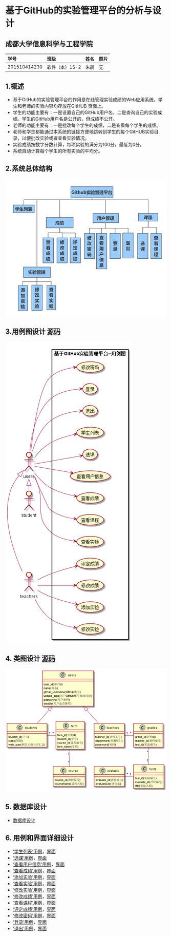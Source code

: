 # 基于GitHub的实验管理平台的分析与设计
## 成都大学信息科学与工程学院
|  学号  |  班级  |  姓名  |  照片  |
|:----    |:----    |:----   |:----   |
|  201510414230|软件（本）15-2|朱鹃|无|
## 1.概述
* 基于GitHub的实验管理平台的作用是在线管理实验成绩的Web应用系统。学生和老师的实验内容均存放在GitHUB 页面上。
* 学生的功能主要有：一是设置自己的GitHub用户名，二是查询自己的实验成绩。学生的GitHub用户名是公开的，但成绩不公开。
* 老师的功能主要有：一是批改每个学生的成绩，二是查看每个学生的成绩。
* 老师和学生都能通过本系统的链接方便地跳转到学生的每个GitHUB实验目录，以便批改实验或者查看实验情况。
* 实验成绩按数字分数计算，每项实验的满分为100分，最低为0分。
* 系统自动计算每个学生的所有实验的平均分。
## 2.系统总体结构
![系统结构图](img/系统结构图.png)

## 3.用例图设计 [源码][1]
[1]:src/useCase.puml
![用例图](img/useCase.png)

## 4. 类图设计 [源码][2]
[2]:class.puml
![类图](img/class.png)

## 5. 数据库设计
* [数据库设计](数据库设计.md)

## 6. 用例和界面详细设计
* [‘学生列表’用例](用例/学生列表.md)，[界面](https://shiweizj.github.io/is_analysis/test6/ui/index.html/)
* [‘选课’用例](用例/选课列表.md)，[界面](https://shiweizj.github.io/is_analysis/test6/ui/course.html)
* [‘查看用户信息’用例](用例/查看用户信息.md)，[界面](https://shiweizj.github.io/is_analysis/test6/ui/showmessage.html)
* [‘查看成绩’用例](用例/查看成绩.md)，[界面](https://shiweizj.github.io/is_analysis/test6/ui/showscore.html)
* [‘添加实验’用例](用例/添加实验.md)，[界面](https://shiweizj.github.io/is_analysis/test6/ui/tests.html)
* [‘查看实验’用例](用例/查看实验.md)，[界面](https://shiweizj.github.io/is_analysis/test6/ui/tests.html)
* [‘修改实验’用例](用例/修改实验.md)，[界面](https://shiweizj.github.io/is_analysis/test6/ui/tests.html)
* [‘修改成绩’用例](用例/修改成绩.md)，[界面](https://shiweizj.github.io/is_analysis/test6/ui/evaluate.html)
* [‘查看课程’用例](用例/查看课程.md)，[界面](https://shiweizj.github.io/is_analysis/test6/ui/course.html)
* [‘评定成绩’用例](用例/评定成绩.md)，[界面](https://shiweizj.github.io/is_analysis/test6/ui/evaluate.html)
* [‘修改密码’用例](用例/修改密码.md)，[界面](https://shiweizj.github.io/is_analysis/test6/ui/changepassword.html)
* [‘登录’用例](用例/登录.md)，[界面](https://shiweizj.github.io/is_analysis/test6/ui/login.html)
* [‘退出’用例](用例/退出.md)，[界面](https://shiweizj.github.io/is_analysis/test6/ui/login.html)



